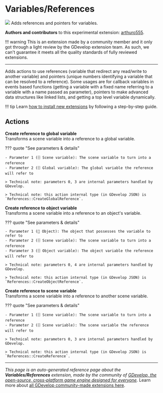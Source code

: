 # Variables/References

<img src="https://resources.gdevelop-app.com/assets/Icons/variable-box.svg" class="extension-icon"></img>
Adds references and pointers for variables.

**Authors and contributors** to this experimental extension: [arthuro555](https://gd.games/arthuro555).

!!! warning
    This is an extension made by a community member and it only got through a
    light review by the GDevelop extension team. As such, we can't guarantee it
    meets all the quality standards of fully reviewed extensions.

---

Adds actions to use references (variable that redirect any read/write to another variable) and pointers (unique numbers identifying a variable that can be resolved to a reference). Some usages are for callback variables in events based functions (getting a variable with a fixed name referring to a variable with a name passed as parameter), pointers to make advanced data structures like linked lists, and getting a top level variable dynamically.

!!! tip
    Learn [how to install new extensions](/gdevelop5/extensions/search) by following a step-by-step guide.

## Actions

**Create reference to global variable**  
Transforms a scene variable into a reference to a global variable.

??? quote "See parameters & details"

    - Parameter 1 (🗄️ Scene variable): The scene variable to turn into a reference
    - Parameter 2 (🗄️ Global variable): The global variable the reference will refer to

    > Technical note: parameters 0, 3 are internal parameters handled by GDevelop.

    > Technical note: this action internal type (in GDevelop JSON) is `References::CreateGlobalReference`.

**Create reference to object variable**  
Transforms a scene variable into a reference to an object's variable.

??? quote "See parameters & details"

    - Parameter 1 (👾 Object): The object that possesses the variable to refer to
    - Parameter 2 (🗄️ Scene variable): The scene variable to turn into a reference
    - Parameter 3 (🗄️ Object variable): The object variable the reference will refer to

    > Technical note: parameters 0, 4 are internal parameters handled by GDevelop.

    > Technical note: this action internal type (in GDevelop JSON) is `References::CreateObjectReference`.

**Create reference to scene variable**  
Transforms a scene variable into a reference to another scene variable.

??? quote "See parameters & details"

    - Parameter 1 (🗄️ Scene variable): The scene variable to turn into a reference
    - Parameter 2 (🗄️ Scene variable): The scene variable the reference will refer to

    > Technical note: parameters 0, 3 are internal parameters handled by GDevelop.

    > Technical note: this action internal type (in GDevelop JSON) is `References::CreateReference`.




---

*This page is an auto-generated reference page about the **Variables/References** extension, made by the community of [GDevelop, the open-source, cross-platform game engine designed for everyone](https://gdevelop.io/).* Learn more about [all GDevelop community-made extensions here](/gdevelop5/extensions).